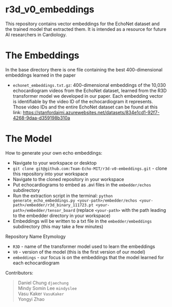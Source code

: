 # r3d_v0_embeddings
This repository contains vector embeddings for the EchoNet dataset and the trained model that extracted them. It is intended as a resource for future AI researchers in Cardiology.

# The Embeddings
In the base directory there is one file containing the best 400-dimensional embeddings learned in the paper
* `echonet_embeddings.txt.gz`: 400-dimensional embeddings of the 10,030 echocardiogram videos from the EchoNet dataset, learned from the R3D transformer model we developed in our paper. Each embedding vector is identifiable by the video ID of the echocardiogram it represents. Those video IDs and the entire EchoNet dataset can be found at this link: https://stanfordaimi.azurewebsites.net/datasets/834e1cd1-92f7-4268-9daa-d359198b310a

# The Model
How to generate your own echo embeddings:
* Navigate to your workspace or desktop
* `git clone git@github.com:Team-Echo-MIT/r3d-v0-embeddings.git` - clone this repository into your workspace
* Navigate to the cloned repository in your workspace
* Put echocardiograms to embed as .avi files in the `embedder/echos` subdirectory
* Run the extraction script in the terminal: `python generate_echo_embeddings.py <your-path>/embedder/echos <your-path>/embedder/r3d_binary_111723.pt <your-path>/embedder/tensor_board` (replace `<your-path>` with the path leading to the embedder directory in your workspace)
* Embeddings will be written to a txt file in the `embedder/embeddings` subdirectory (this may take a few minutes)

Repository Name Etymology
* `R3D` - name of the transformer model used to learn the embeddings
* `V0` - version of the model (this is the first version of our model)
* `embeddings` - our focus is on the embeddings that the model learned for each echocardiogram



Contributors:
> Daniel Chung `djaechung` <br /> Mindy Somin Lee `mindyslee` <br /> Vasu Kaker `VasuKaker` <br /> Yongyi Zhao
